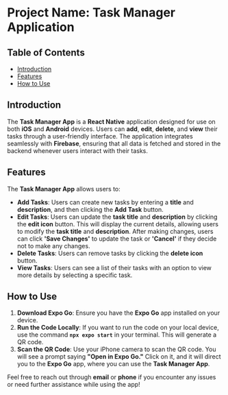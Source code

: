 # Project Name: **Task Manager Application**

## Table of Contents

- [Introduction](#introduction)
- [Features](#features)
- [How to Use](#how-to-use)

## Introduction 

The **Task Manager App** is a **React Native** application designed for use on both **iOS** and **Android** devices. Users can **add**, **edit**, **delete**, and **view** their tasks through a user-friendly interface. The application integrates seamlessly with **Firebase**, ensuring that all data is fetched and stored in the backend whenever users interact with their tasks.

## Features

The **Task Manager App** allows users to:

- **Add Tasks**: Users can create new tasks by entering a **title** and **description**, and then clicking the **Add Task** button.
- **Edit Tasks**: Users can update the **task title** and **description** by clicking the **edit icon** button. This will display the current details, allowing users to modify the **task title** and **description**. After making changes, users can click **'Save Changes'** to update the task or **'Cancel'** if they decide not to make any changes.
- **Delete Tasks**: Users can remove tasks by clicking the **delete icon** button.
- **View Tasks**: Users can see a list of their tasks with an option to view more details by selecting a specific task.

## How to Use  

1. **Download Expo Go**: Ensure you have the **Expo Go** app installed on your device.
2. **Run the Code Locally**: If you want to run the code on your local device, use the command **`npx expo start`** in your terminal. This will generate a QR code.
3. **Scan the QR Code**: Use your iPhone camera to scan the QR code. You will see a prompt saying **"Open in Expo Go."** Click on it, and it will direct you to the **Expo Go** app, where you can use the **Task Manager App**.

Feel free to reach out through **email** or **phone** if you encounter any issues or need further assistance while using the app!

